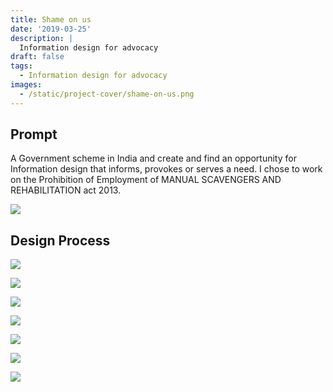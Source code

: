 ```yaml
---
title: Shame on us
date: '2019-03-25'
description: |
  Information design for advocacy
draft: false
tags:
  - Information design for advocacy
images:
  - /static/project-cover/shame-on-us.png
---
```


## Prompt

A Government scheme in India and create and find an opportunity for Information design that informs, provokes or serves a need. I chose to work on the Prohibition of Employment of MANUAL SCAVENGERS AND REHABILITATION act 2013.

![](/static/projects/shame-on-us/91de1ad9-d838-4c9c-aa6d-ea1405b91a04_rw_1200.png)

## Design Process

![](/static/projects/shame-on-us/0e049863-ba93-4a26-bda5-d9f4c0b80eb3_rw_1200.png)

![](/static/projects/shame-on-us/4e21a83f-e742-4198-b6c2-15503fc4f8bb_rw_1200.png)

![](/static/projects/shame-on-us/a257c1fe-09c6-44be-85af-06fdc0684998_rw_1200.png)

![](/static/projects/shame-on-us/8f77a5f4-e03b-410f-92da-6ae9acdb0c09_rw_1200.png)

![](/static/projects/shame-on-us/cf105af0-5e04-4cb2-be91-bead9a6b9c9f_rw_1200.png)

![](/static/projects/shame-on-us/e567eff1-7431-4dbd-a9d9-e3c23b6532f7_rw_1200.png)

![](/static/projects/shame-on-us/d003b5ad-362a-4845-9999-d9d23d5e0553_rw_1200.png)
